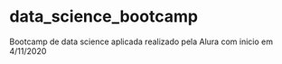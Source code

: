 # data_science_bootcamp
Bootcamp de data science aplicada realizado pela Alura com inicio em 4/11/2020
